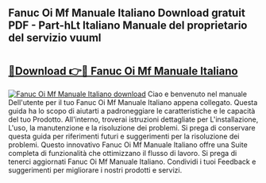 ## Fanuc Oi Mf Manuale Italiano Download gratuit PDF - Part-hLt Italiano Manuale del proprietario del servizio vuuml

# <h2><a href="http://dfgwqm7.blite.top/?on=Fanuc+Oi+Mf+Manuale+Italiano">🔗Download 👉🔴 Fanuc Oi Mf Manuale Italiano</a></h2>

[![Fanuc Oi Mf Manuale Italiano download](https://i.imgur.com/lujVjoI.png)](http://dfgwqm7.blite.top/?on=Fanuc+Oi+Mf+Manuale+Italiano)
Ciao e benvenuto nel manuale Dell'utente per il tuo Fanuc Oi Mf Manuale Italiano appena collegato. Questa guida ha lo scopo di aiutarti a padroneggiare le caratteristiche e le capacità del tuo Prodotto. All'interno, troverai istruzioni dettagliate per L'installazione, L'uso, la manutenzione e la risoluzione dei problemi. Si prega di conservare questa guida per riferimenti futuri e suggerimenti per la risoluzione dei problemi. Questo innovativo Fanuc Oi Mf Manuale Italiano offre una Suite completa di funzionalità che ottimizzano il flusso di lavoro. Si prega di tenerci aggiornati Fanuc Oi Mf Manuale Italiano. Condividi i tuoi Feedback e suggerimenti per migliorare i nostri prodotti e servizi.
